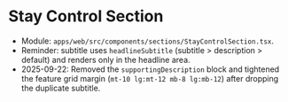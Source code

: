 # Stay Control Section

- Module: `apps/web/src/components/sections/StayControlSection.tsx`.
- Reminder: subtitle uses `headlineSubtitle` (subtitle > description > default) and renders only in the headline area.
- 2025-09-22: Removed the `supportingDescription` block and tightened the feature grid margin (`mt-10 lg:mt-12 mb-8 lg:mb-12`) after dropping the duplicate subtitle.
